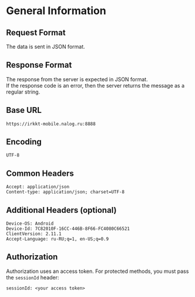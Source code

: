 # General Information

## Request Format

The data is sent in JSON format.

## Response Format

The response from the server is expected in JSON format.  
If the response code is an error, then the server returns the message as a regular string.

## Base URL

`https://irkkt-mobile.nalog.ru:8888`

## Encoding

`UTF-8`

## Common Headers

`Accept: application/json`  
`Content-type: application/json; charset=UTF-8`

## Additional Headers (optional)

`Device-OS: Android`  
`Device-Id: 7C82010F-16CC-446B-8F66-FC4080C66521`  
`ClientVersion: 2.11.1`  
`Accept-Language: ru-RU;q=1, en-US;q=0.9`

## Authorization

Authorization uses an access token. For protected methods, you must pass the `sessionId` header:

`sessionId: <your access token>`
